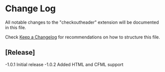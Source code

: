 # Change Log
All notable changes to the "checkoutheader" extension will be documented in this file.

Check [Keep a Changelog](http://keepachangelog.com/) for recommendations on how to structure this file.

## [Release]
-1.0.1
    Initial release
-1.0.2
    Added HTML and CFML support